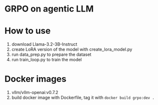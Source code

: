 # GRPO on agentic LLM

# How to use
1. download Llama-3.2-3B-Instruct
2. create LoRA version of the model with create_lora_model.py
3. run data_prep.py to prepare the dataset
4. run train_loop.py to train the model

# Docker images
1. vllm/vllm-openai:v0.7.2
2. build docker image with Dockerfile, tag it with `docker build grpo:dev .`